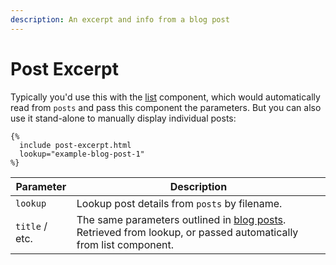 ```yaml
---
description: An excerpt and info from a blog post
---
```


# Post Excerpt

Typically you'd use this with the [list](list.md) component, which would automatically read from `posts` and pass this component the parameters. But you can also use it stand-alone to manually display individual posts:

```liquid
{%
  include post-excerpt.html
  lookup="example-blog-post-1"
%}
```

| Parameter      | Description                                                                                                                         |
| -------------- | ----------------------------------------------------------------------------------------------------------------------------------- |
| `lookup`       | Lookup post details from `posts` by filename.                                                                                       |
| `title` / etc. | The same parameters outlined in [blog posts](../blog-posts.md). Retrieved from lookup, or passed automatically from list component. |
